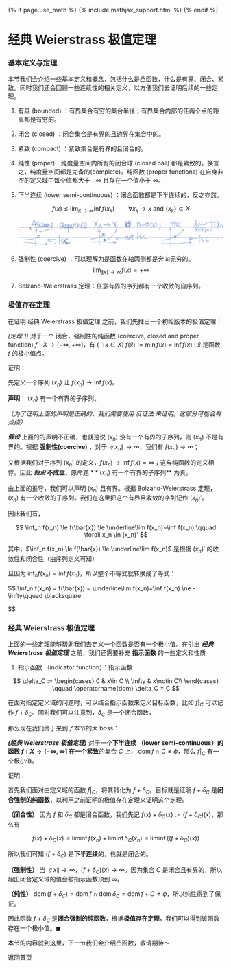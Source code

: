 {% if page.use_math %}
{% include mathjax_support.html %}
{% endif %}
# 经典 Weierstrass 极值定理
### 基本定义与定理

本节我们会介绍一些基本定义和概念，包括什么是凸函数，什么是有界、闭合、紧致。同时我们还会回顾一些连续性的相关定义，以方便我们去证明后续的一些定理。

1. 有界 (bounded) ：有界集合有穷的集合半径；有界集合内部的任两个点的距离都是有穷的。
2. 闭合 (closed) ：闭合集合是有界的且边界在集合中的。
3. 紧致 (compact) ：紧致集合是有界的且闭合的。
4. 纯性 (proper)：纯度量空间内所有的闭合球 (closed ball) 都是紧致的。换言之，纯度量空间都是完备的(complete)。纯函数 (proper functions) 在自身非空的定义域中每个值都大于 $-\infty$ 且存在一个值小于 $\infty$。
5. 下半连续 (lower semi-continuous) ：闭合函数都是下半连续的，反之亦然。
    
    $$
    f(x)\le\lim_{k\to\infty}\inf{f(x_k)} \qquad \forall x_k\to x \text{ and } \{x_k\}\subset X
    $$
    
    ![（上半连续 + 下半连续 = 连续）](imgs/lsc_demonstration.png)
    
6. 强制性 (coercive) ：可以理解为是函数在轴两侧都是奔向无穷的。
$$
\lim_{\|x\|\to\infty}f(x)=+\infty
$$

7. Bolzano-Weierstrass 定理：任意有界的序列都有一个收敛的自序列。

### 极值存在定理

在证明 经典 Weierstrass 极值定理 之前，我们先推出一个初始版本的极值定理：

*(定理 1)* 对于一个 闭合，强制性的纯函数 (coercive, closed and proper function) $f:X\to(-\infty,+\infty]$，有 $(\exists x\in X) \text{ } f(\bar{x}):=\min f(x) = \inf f(x)$ :  $\bar{x}$ 是函数 $f$ 的极小值点。

证明：

先定义一个序列 $(x_n)$ 让 $f(x_n)\to\inf f(x)$。

**声明**： $(x_n)$ 有一个有界的子序列。

（*为了证明上面的声明是正确的，我们需要使用 反证法 来证明。这部分可能会有点绕）*

***假设*** 上面的的声明不正确，也就是说 $(x_n)$ 没有一个有界的子序列，则 $(x_n)$ 不是有界的。根据 **强制性(coercive)** ，对于 $\|x_n\|\to\infty$，我们有 $f(x_n)\to\infty$；

又根据我们对于序列 $(x_n)$ 的定义，$f(x_n)\to\inf f(x) = \infty$；这与纯函数的定义相悖。因此 ***假设* 不成立**，原命题 $**(x_n)$ 有一个有界的子序列** 为真。

由上面的推导，我们可以声明  $(x_n)$ 且有界。根据 Bolzano-Weierstrass 定理，$(x_n)$ 有一个收敛的子序列。我们在这里把这个有界且收敛的序列记作 $(x_n)'$。

因此我们有，

$$
\inf_n f(x_n) \le f(\bar{x}) \le \underline\lim f(x_n)=\inf f(x_n) \qquad \forall x_n \in (x_n)'
$$

其中，$\inf_n f(x_n) \le f(\bar{x}) \le \underline\lim f(x_n)$ 是根据 $(x_n)'$ 的收敛性和闭合性（由序列定义可知）

且因为 $\inf_n f(x_n)=\inf f(x_n)$，所以整个不等式就转换成了等式：

$$
\inf_n f(x_n) = f(\bar{x}) = \underline\lim f(x_n)=\inf f(x_n) \ne -\infty\qquad \blacksquare

$$

### 经典 Weierstrass 极值定理

上面的一些定理能够帮助我们去定义一个函数是否有一个极小值。在引出 ***经典 Weierstrass 极值定理*** 之前，我们还需要补充 **指示函数** 的一些定义和性质

1. 指示函数 （indicator function）：指示函数 

$$
\delta_C := \begin{cases} 
      0 & x\in C \\
      \infty & x\notin C\\
\end{cases} \qquad \operatorname{dom} \delta_C = C
$$

在面对指定定义域的问题时，可以结合指示函数来定义目标函数，比如 $f|_C$ 可以记作 $f+\delta_C$。同时我们可以注意到，$\delta_C$ 是一个闭合函数，

那么现在我们终于来到了本节的大 boss：

***(经典 Weierstrass 极值定理)*** 对于一个**下半连续  （lower semi-continuous）**的函数 $f:X\to(-\infty,\infty]$ 在一个**紧致**的集合 $C$ 上， $\operatorname{dom}f \cap C \ne \phi$，那么 $f|_C$ 有一个极小值。

证明：

首先我们面对由定义域的函数 $f|_C$，将其转化为 $f+\delta_C$。目标就是证明 $f+\delta_C$ 是**闭合强制的纯函数**，以利用之前证明的极值存在定理来证明这个定理。

**（闭合性）** 因为 $f$ 和 $\delta_C$ 都是闭合函数，我们先记 $f(x)+\delta_C(x) := (f+\delta_C)(x)$，那么有 

$$
f(x)+\delta_C(x)\le\liminf f(x_n)+\liminf \delta_C(x_n)\le \liminf \Big((f+\delta_C)(x)\Big)
$$

所以我们可知 $(f+\delta_C)$ 是**下半连续**的，也就是闭合的。

**（强制性）** 当 $\|x\|\to\infty$，$(f+\delta_C)(x)\to\infty$。因为集合 $C$ 是闭合且有界的，所以超出闭合定义域的值会被指示函数顶到 $\infty$。

**（纯性）** $\operatorname{dom}(f+\delta_C) = \operatorname{dom}f \cap \operatorname{dom}\delta_C = \operatorname{dom}f + C \ne \phi$，所以纯性得到了保证。

因此函数 $f+\delta_C$ 是**闭合强制的纯函数**，根据**极值存在定理**，我们可以得到该函数存在一个极小值。$\blacksquare$

本节的内容就到这里，下一节我们会介绍凸函数，敬请期待～

[返回首页](https://mpskex.github.io/index)